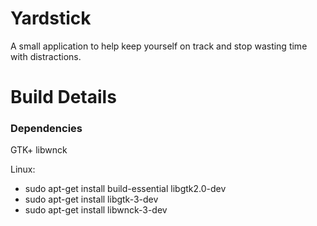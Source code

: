 # Yardstick
A small application to help keep yourself on track and stop wasting time with distractions.


# Build Details

### Dependencies 
GTK+
libwnck

Linux:
- sudo apt-get install build-essential libgtk2.0-dev 
- sudo apt-get install libgtk-3-dev
- sudo apt-get install libwnck-3-dev